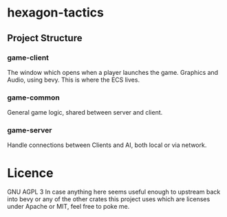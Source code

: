 # hexagon-tactics

## Project Structure

### game-client

The window which opens when a player launches the game. Graphics and Audio, using bevy. This is where the ECS lives.

### game-common

General game logic, shared between server and client.

### game-server

Handle connections between Clients and AI, both local or via network.

# Licence

GNU AGPL 3
In case anything here seems useful enough to upstream back into bevy or any of the other crates this project uses which
are licenses under Apache or MIT, feel free to poke me.
